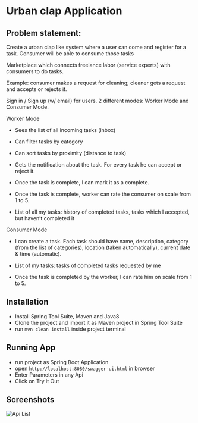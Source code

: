 # Urban clap Application

## Problem statement:

Create a urban clap like system where a user can come and register for a task. Consumer will be able
to consume those tasks

Marketplace which connects freelance labor (service experts) with consumers to do tasks.

Example: consumer makes a request for cleaning; cleaner gets a request and accepts or rejects it.

Sign in / Sign up (w/ email) for users. 2 different modes: Worker Mode and Consumer Mode. 


Worker Mode

* Sees the list of all incoming tasks (inbox)

* Can filter tasks by category

* Can sort tasks by proximity (distance to task)

* Gets the notification about the task. For every task he can accept or reject it.

* Once the task is complete, I can mark it as a complete. 

* Once the task is complete, worker can rate the consumer on scale from 1 to 5.

* List of all my tasks: history of completed tasks, tasks which I accepted, but haven’t completed it 


Consumer Mode

* I can create a task. Each task should have name, description, category (from the list of categories), location (taken automatically), current date & time (automatic). 

* List of my tasks: tasks of completed tasks requested by me 

* Once the task is completed by the worker, I can rate him on scale from 1 to 5.

## Installation

- Install Spring Tool Suite, Maven and Java8
- Clone the project and import it as Maven project in Spring Tool Suite
- run `mvn clean install` inside project terminal

## Running App
- run project as Spring Boot Application
- open `http://localhost:8080/swagger-ui.html` in browser
- Enter Parameters in any Api
- Click on Try it Out

## Screenshots

![Api List](screenshots/apiList.PNG)
